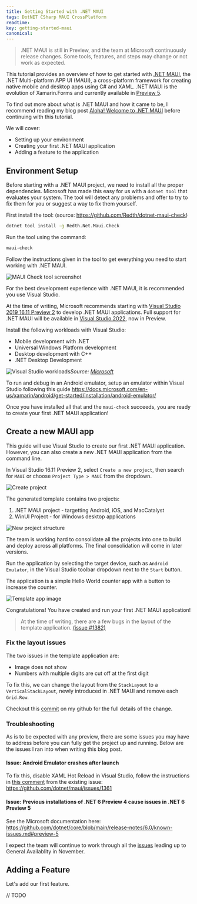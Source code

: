 ```yaml
---
title: Getting Started with .NET MAUI
tags: DotNET CSharp MAUI CrossPlatform
readtime:
key: getting-started-maui
canonical:
---
```


> <i class="fas fa-exclamation-circle"></i> .NET MAUI is still in Preview, and the team at Microsoft continuously release changes. Some tools, features, and steps may change or not work as expected.

This tutorial provides an overview of how to get started with [.NET MAUI](https://github.com/dotnet/maui), the .NET Multi-platform APP UI (MAUI), a cross-platform framework for creating native mobile and desktop apps using C# and XAML. .NET MAUI is the evolution of Xamarin.Forms and currently available in [Preview 5](https://devblogs.microsoft.com/dotnet/announcing-net-maui-preview-5/).

To find out more about what is .NET MAUI and how it came to be, I recommend reading my blog post [Aloha! Welcome to .NET MAUI](https://melissahoughton.dev/2021/06/13/aloha-maui.html) before continuing with this tutorial.

We will cover:

- Setting up your environment
- Creating your first .NET MAUI application
- Adding a feature to the application

## Environment Setup

Before starting with a .NET MAUI project, we need to install all the proper dependencies. Microsoft has made this easy for us with a `dotnet tool` that evaluates your system. The tool will detect any problems and offer to try to fix them for you or suggest a way to fix them yourself.

First install the tool: (source: <https://github.com/Redth/dotnet-maui-check>)

```bash
dotnet tool install -g Redth.Net.Maui.Check
```

Run the tool using the command:

```bash
maui-check
```

Follow the instructions given in the tool to get everything you need to start working with .NET MAUI.

![MAUI Check tool screenshot](https://melissadevstorage.blob.core.windows.net/melissadevblob/maui/maui-check.png)

For the best development experience with .NET MAUI, it is recommended you use Visual Studio.

At the time of writing, Microsoft recommends starting with [Visual Studio 2019 16.11 Preview 2](https://visualstudio.microsoft.com/vs/preview/) to develop .NET MAUI applications. Full support for .NET MAUI will be available in [Visual Studio 2022](https://devblogs.microsoft.com/visualstudio/visual-studio-2022/), now in Preview.

Install the following workloads with Visual Studio:

- Mobile development with .NET
- Universal Windows Platform development
- Desktop development with C++
- .NET Desktop Development

![Visual Studio workloads](https://docs.microsoft.com/en-us/dotnet/maui/get-started/installation-images/vs-workloads.png)<em class="sub-title center">Source: [Microsoft](https://docs.microsoft.com/en-us/dotnet/maui/get-started/installation)</em>

To run and debug in an Android emulator, setup an emulator within Visual Studio following this guide <https://docs.microsoft.com/en-us/xamarin/android/get-started/installation/android-emulator/>

Once you have installed all that and the `maui-check` succeeds, you are ready to create your first .NET MAUI application!

## Create a new MAUI app

This guide will use Visual Studio to create our first .NET MAUI application. However, you can also create a new .NET MAUI application from the command line.

In Visual Studio 16.11 Preview 2, select `Create a new project`, then search for `MAUI` or choose `Project Type > MAUI` from the dropdown.

![Create project](https://melissadevstorage.blob.core.windows.net/melissadevblob/maui/new-project.png)

The generated template contains two projects:

1. .NET MAUI project - targetting Android, iOS, and MacCatalyst
2. WinUI Project - for Windows desktop applications

![New project structure](https://melissadevstorage.blob.core.windows.net/melissadevblob/maui/maui-app.png)

The team is working hard to consolidate all the projects into one to build and deploy across all platforms. The final consolidation will come in later versions.

Run the application by selecting the target device, such as `Android Emulator`, in the Visual Studio toolbar dropdown next to the `Start` button.

The application is a simple Hello World counter app with a button to increase the counter.

![Template app image](https://melissadevstorage.blob.core.windows.net/melissadevblob/maui/template-app.png)

Congratulations! You have created and run your first .NET MAUI application!

> <i class="fas fa-exclamation-circle"></i> At the time of writing, there are a few bugs in the layout of the template application. [(issue #1382)](https://github.com/dotnet/maui/issues/1382)

### Fix the layout issues

The two issues in the template application are:

- Image does not show
- Numbers with multiple digits are cut off at the first digit

To fix this, we can change the layout from the `StackLayout` to a `VerticalStackLayout`, newly introduced in .NET MAUI and remove each `Grid.Row`.

Checkout this [commit](https://github.com/melissahoughton/GettingStartedMaui/commit/969e1b9946a0b3460348b0774444f26997c2a2cf) on my github for the full details of the change.

### Troubleshooting

As is to be expected with any preview, there are some issues you may have to address before you can fully get the project up and running. Below are the issues I ran into when writing this blog post.

#### Issue: Android Emulator crashes after launch

To fix this, disable XAML Hot Reload in Visual Studio, follow the instructions in [this comment](https://github.com/dotnet/maui/issues/1361#issuecomment-864393535) from the existing issue: <https://github.com/dotnet/maui/issues/1361>

#### Issue: Previous installations of .NET 6 Preview 4 cause issues in .NET 6 Preview 5

See the Microsoft documentation here: <https://github.com/dotnet/core/blob/main/release-notes/6.0/known-issues.md#preview-5>

I expect the team will continue to work through all the [issues](https://github.com/dotnet/maui/issues) leading up to General Availablity in November.

## Adding a Feature

Let's add our first feature.

// TODO

